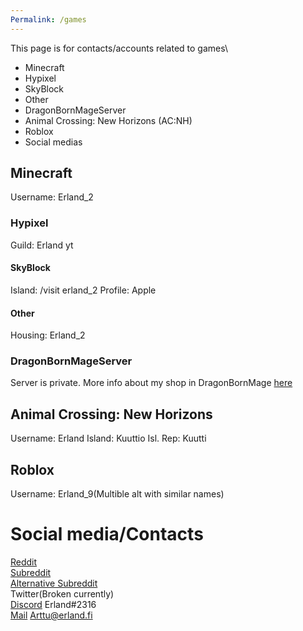 ```yaml
---
Permalink: /games
---
```

This page is for contacts/accounts related to games\
* Minecraft
 * Hypixel
  * SkyBlock
  * Other
 * DragonBornMageServer
* Animal Crossing: New Horizons (AC:NH)
* Roblox
* Social medias

## Minecraft
Username: Erland_2
### Hypixel
Guild: Erland yt
#### SkyBlock
Island: /visit erland_2
Profile: Apple
#### Other
Housing: Erland_2
### DragonBornMageServer
Server is private.
More info about my shop in DragonBornMage [here](/shop)
## Animal Crossing: New Horizons
Username: Erland
Island: Kuuttio
Isl. Rep: Kuutti
## Roblox
Username: Erland_9(Multible alt with similar names)
# Social media/Contacts
[Reddit](https://www.reddit.com/user/erland_yt)\
[Subreddit](https://www.reddit.com/r/erland_yt_studios) \
[Alternative Subreddit](https://www.reddit.com/r/erland_yt) \
Twitter(Broken currently)\
[Discord](https://discord.com/invite/DkxD9pf8) Erland#2316 \
[Mail](mailto:arttu@erland.fi) Arttu@erland.fi

